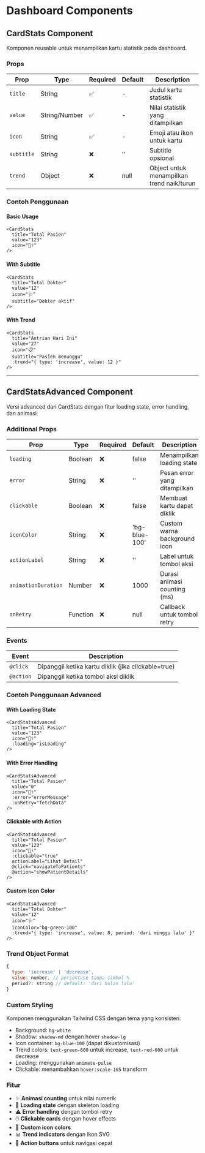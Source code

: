 # Dashboard Components

## CardStats Component

Komponen reusable untuk menampilkan kartu statistik pada dashboard.

### Props

| Prop | Type | Required | Default | Description |
|------|------|----------|---------|-------------|
| `title` | String | ✅ | - | Judul kartu statistik |
| `value` | String/Number | ✅ | - | Nilai statistik yang ditampilkan |
| `icon` | String | ✅ | - | Emoji atau ikon untuk kartu |
| `subtitle` | String | ❌ | '' | Subtitle opsional |
| `trend` | Object | ❌ | null | Object untuk menampilkan trend naik/turun |

### Contoh Penggunaan

#### Basic Usage
```vue
<CardStats 
  title="Total Pasien" 
  value="123" 
  icon="👨‍⚕️"
/>
```

#### With Subtitle
```vue
<CardStats 
  title="Total Dokter" 
  value="12" 
  icon="🩺"
  subtitle="Dokter aktif"
/>
```

#### With Trend
```vue
<CardStats 
  title="Antrian Hari Ini" 
  value="27" 
  icon="📋"
  subtitle="Pasien menunggu"
  :trend="{ type: 'increase', value: 12 }"
/>
```

---

## CardStatsAdvanced Component

Versi advanced dari CardStats dengan fitur loading state, error handling, dan animasi.

### Additional Props

| Prop | Type | Required | Default | Description |
|------|------|----------|---------|-------------|
| `loading` | Boolean | ❌ | false | Menampilkan loading state |
| `error` | String | ❌ | '' | Pesan error yang ditampilkan |
| `clickable` | Boolean | ❌ | false | Membuat kartu dapat diklik |
| `iconColor` | String | ❌ | 'bg-blue-100' | Custom warna background icon |
| `actionLabel` | String | ❌ | '' | Label untuk tombol aksi |
| `animationDuration` | Number | ❌ | 1000 | Durasi animasi counting (ms) |
| `onRetry` | Function | ❌ | null | Callback untuk tombol retry |

### Events

| Event | Description |
|-------|-------------|
| `@click` | Dipanggil ketika kartu diklik (jika clickable=true) |
| `@action` | Dipanggil ketika tombol aksi diklik |

### Contoh Penggunaan Advanced

#### With Loading State
```vue
<CardStatsAdvanced 
  title="Total Pasien" 
  value="123" 
  icon="👨‍⚕️"
  :loading="isLoading"
/>
```

#### With Error Handling
```vue
<CardStatsAdvanced 
  title="Total Pasien" 
  value="0" 
  icon="👨‍⚕️"
  :error="errorMessage"
  :onRetry="fetchData"
/>
```

#### Clickable with Action
```vue
<CardStatsAdvanced 
  title="Total Pasien" 
  value="123" 
  icon="👨‍⚕️"
  :clickable="true"
  actionLabel="Lihat Detail"
  @click="navigateToPatients"
  @action="showPatientDetails"
/>
```

#### Custom Icon Color
```vue
<CardStatsAdvanced 
  title="Total Dokter" 
  value="12" 
  icon="🩺"
  iconColor="bg-green-100"
  :trend="{ type: 'increase', value: 8, period: 'dari minggu lalu' }"
/>
```

### Trend Object Format

```javascript
{
  type: 'increase' | 'decrease',
  value: number, // persentase tanpa simbol %
  period?: string // default: 'dari bulan lalu'
}
```

### Custom Styling

Komponen menggunakan Tailwind CSS dengan tema yang konsisten:
- Background: `bg-white`
- Shadow: `shadow-md` dengan hover `shadow-lg`
- Icon container: `bg-blue-100` (dapat dikustomisasi)
- Trend colors: `text-green-600` untuk increase, `text-red-600` untuk decrease
- Loading: menggunakan `animate-pulse`
- Clickable: menambahkan `hover:scale-105` transform

### Fitur

- ✨ **Animasi counting** untuk nilai numerik
- 🔄 **Loading state** dengan skeleton loading
- ⚠️ **Error handling** dengan tombol retry
- 🖱️ **Clickable cards** dengan hover effects
- 🎨 **Custom icon colors**
- 📊 **Trend indicators** dengan ikon SVG
- 🎯 **Action buttons** untuk navigasi cepat
